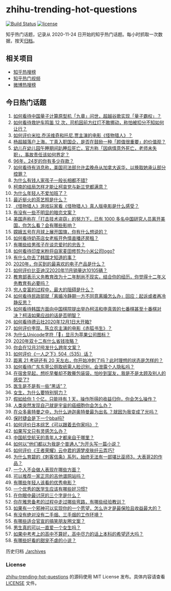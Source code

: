 # zhihu-trending-hot-questions

[![Build Status](https://github.com/justjavac/zhihu-trending-hot-questions/workflows/ci/badge.svg?branch=master)](https://github.com/justjavac/zhihu-trending-hot-questions/actions)
[![license](https://img.shields.io/github/license/justjavac/zhihu-trending-hot-questions)](https://github.com/justjavac/zhihu-trending-hot-questions/blob/master/LICENSE)

知乎热门话题，记录从 2020-11-24 日开始的知乎热门话题。每小时抓取一次数据，按天[归档](./archives)。

## 相关项目

- [知乎热搜榜](https://github.com/justjavac/zhihu-trending-top-search)
- [知乎热门视频](https://github.com/justjavac/zhihu-trending-hot-video)
- [微博热搜榜](https://github.com/justjavac/weibo-trending-hot-search)

## 今日热门话题

<!-- BEGIN -->
<!-- 最后更新时间 Sat Dec 05 2020 02:01:31 GMT+0800 (CST) -->
1. [如何看待中国量子计算原型机「九章」问世，超越谷歌实现「量子霸权」？](https://www.zhihu.com/question/433237716)
1. [如何看待救护车鸣笛 12 次，司机因前方红灯不敢挪动，称怕被扣分不知如何让行？](https://www.zhihu.com/question/433256801)
1. [如何评价米拉.乔沃维奇和托尼.贾主演的电影《怪物猎人》？](https://www.zhihu.com/question/432251821)
1. [杨超越落户上海，丁真入职国企，是否在鼓励一种「颜值很重要」的价值观？](https://www.zhihu.com/question/433252288)
1. [幼儿在幼儿园午睡期间趴睡后死亡，官方称「因病情意外死亡，老师未失职」，事故责任该如何界定？](https://www.zhihu.com/question/433258027)
1. [96年，24岁的你有多少存款？](https://www.zhihu.com/question/423515410)
1. [如何看待有消息称，美国司法部允许孟晚舟从加拿大返华，以换取她承认部分控罪？](https://www.zhihu.com/question/433264027)
1. [为什么有钱人家孩子一般长相都不错?](https://www.zhihu.com/question/432161909)
1. [柯南的结局怎样才能让柯哀党与新兰党都满意？](https://www.zhihu.com/question/374075522)
1. [为什么年轻人不爱加班了？](https://www.zhihu.com/question/418784883)
1. [最近挺火的茶艺照是什么？](https://www.zhihu.com/question/405920242)
1. [《怪物猎人》游戏玩家看《怪物猎人》真人版电影是什么感受？](https://www.zhihu.com/question/433166278)
1. [有没有一些不明显的暗恋文案？](https://www.zhihu.com/question/426250514)
1. [美国声称在「打击技术盗窃」的努力下，已有 1000 多名中国研究人员离开美国，你怎么看？会有哪些影响？](https://www.zhihu.com/question/433160172)
1. [嫦娥五号在月球上展开国旗，你有什么想说的？](https://www.zhihu.com/question/433319272)
1. [如何看待奶茶店女老板开色情直播还房租？](https://www.zhihu.com/question/432986590)
1. [有哪些给男孩子在谈恋爱时的忠告？](https://www.zhihu.com/question/277221676)
1. [如何看待印度米粉将自家麦田修剪为小米公司logo?](https://www.zhihu.com/question/432969846)
1. [有什么你去了韩国才知道的事？](https://www.zhihu.com/question/340882059)
1. [2020年，你买到的最喜欢的电子产品是什么？](https://www.zhihu.com/question/433057263)
1. [如何评价比亚迪汉2020年11月销量达10105辆？](https://www.zhihu.com/question/433194235)
1. [教育部表示义务教育改为十二年制尚不现实，结合你的经历，你觉得十二年义务教育有必要吗？](https://www.zhihu.com/question/433129731)
1. [穷人变富的过程中，最大的阻碍是什么？](https://www.zhihu.com/question/429985000)
1. [如何看待民政部就「离婚冷静期一方不同意离婚怎么办」回应：起诉或者再冷静反思？](https://www.zhihu.com/question/433284039)
1. [如何看待韩国方面向中国棋院提出举办柯洁和申真胥的七番棋甚至十番棋对决？柯洁如果应战的话是否明智？](https://www.zhihu.com/question/433056729)
1. [如何看待德云社2020年12月1日大开箱?](https://www.zhihu.com/question/433052079)
1. [如何评价李现、陈立农主演的电影《赤狐书生》？](https://www.zhihu.com/question/433161214)
1. [为什么Unicode字符「」显示为苹果公司图标？](https://www.zhihu.com/question/432116248)
1. [2020年双十二有什么省钱攻略？](https://www.zhihu.com/question/431519060)
1. [你会在12月31号发什么跨年文案？](https://www.zhihu.com/question/432834160)
1. [如何评价《一人之下》504（535）话？](https://www.zhihu.com/question/432508969)
1. [距离 21 考研还有 20 天左右，你开始冲刺了吗？此时理想的状态是怎样的？](https://www.zhihu.com/question/433267903)
1. [如何看待广东东莞公厕取纸需人脸识别，会泄露个人隐私吗？](https://www.zhihu.com/question/433264333)
1. [在宿舍早起，想吃早餐却不敢撕包装袋，怕吵到室友，我是不是太顾及别人的感受了?](https://www.zhihu.com/question/432345011)
1. [医生是不是有一些“黑话”？](https://www.zhihu.com/question/393090221)
1. [女生，为什么要特别努力？](https://www.zhihu.com/question/62193685)
1. [假如给你 1 个亿，只能持有 1 天，操作所得的收益归你，你会怎么操作？](https://www.zhihu.com/question/433016646)
1. [人类突然发现自己就是宇宙的癌细胞你会怎么办？](https://www.zhihu.com/question/428954849)
1. [在众多奥特曼之中，为什么迪迦奥特曼最为出名 ？就因为我变成了光吗？](https://www.zhihu.com/question/432717748)
1. [保时捷会是下一个bba吗?](https://www.zhihu.com/question/431591883)
1. [如何评价日本综艺《可以跟着去你家吗》？](https://www.zhihu.com/question/268006765)
1. [如果写文只有灵感怎么办？](https://www.zhihu.com/question/425968085)
1. [中国航空航天的青年人才都来自于哪里？](https://www.zhihu.com/question/432980926)
1. [如何以“他们都以为我是个普通人”为开头写一篇小说？](https://www.zhihu.com/question/430801768)
1. [如何评价《王者荣耀》云中君的源梦皮肤纤云弄巧?](https://www.zhihu.com/question/433009894)
1. [为什么育碧的《刺客信条》系列，始终无法有一部堪比巫师3，大表哥2的作品？](https://www.zhihu.com/question/430997957)
1. [一个人不会做人表现在哪些方面？](https://www.zhihu.com/question/307393963)
1. [可以推荐一家正宗的吉他谱网站吗？](https://www.zhihu.com/question/53926895)
1. [有哪些年轻人该看的优秀电影？](https://www.zhihu.com/question/61921954)
1. [一个优秀的医学生应该有哪些好习惯?](https://www.zhihu.com/question/32086411)
1. [在你眼中最讨厌的三个字是什么？](https://www.zhihu.com/question/65773555)
1. [你在雅思备考的过程中走过哪些弯路，有哪些经验教训？](https://www.zhihu.com/question/388141780)
1. [如果有一个邪神可以实现你的一个愿望，怎么许才是最保险且收益最大的？](https://www.zhihu.com/question/430799599)
1. [有没有绝对没有二手烟、三手烟的工作环境？](https://www.zhihu.com/question/433261022)
1. [有哪些适合官宣的搞笑朋友圈文案？](https://www.zhihu.com/question/430157614)
1. [男生真的可以一直爱一个女生吗？](https://www.zhihu.com/question/372544195)
1. [如果中考考上的高中不算好，高中尽力的话上本科的希望还大吗？](https://www.zhihu.com/question/411225710)
1. [有哪些好看的甜宠不虐的小说？](https://www.zhihu.com/question/58194034)
<!-- END -->

历史归档 [./archives](./archives)

### License

[zhihu-trending-hot-questions](https://github.com/justjavac/zhihu-trending-hot-questions) 的源码使用 MIT License 发布。具体内容请查看 [LICENSE](./LICENSE) 文件。
